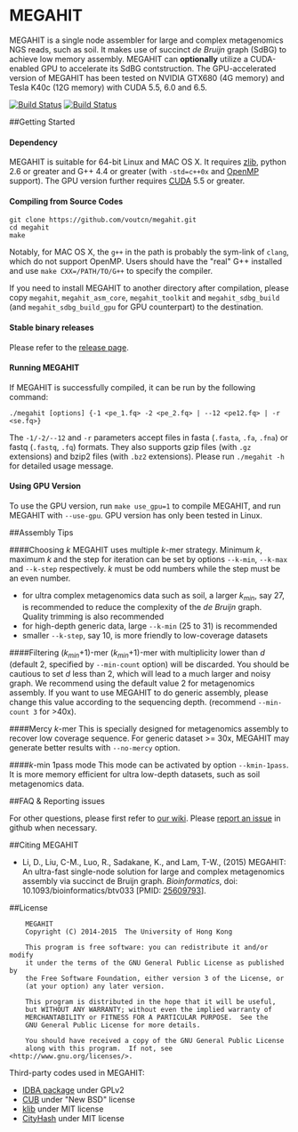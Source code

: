MEGAHIT
=========

MEGAHIT is a single node assembler for large and complex metagenomics NGS reads, such as soil. It makes use of succinct *de Bruijn* graph (SdBG) to achieve low memory assembly. MEGAHIT can **optionally** utilize a CUDA-enabled GPU to accelerate its SdBG contstruction. The GPU-accelerated version of MEGAHIT has been tested on NVIDIA GTX680 (4G memory) and Tesla K40c (12G memory) with CUDA 5.5, 6.0 and 6.5.

[![Build Status](https://travis-ci.org/voutcn/megahit.svg)](https://travis-ci.org/voutcn/megahit)
[![Build Status](https://drone.io/github.com/voutcn/megahit/status.png)](https://drone.io/github.com/voutcn/megahit/latest)

##Getting Started

#### Dependency
MEGAHIT is suitable for 64-bit Linux and MAC OS X. It requires [zlib](http://www.zlib.net/), python 2.6 or greater and G++ 4.4 or greater (with `-std=c++0x` and [OpenMP](http://openmp.org) support). The GPU version further requires [CUDA](https://developer.nvidia.com/cuda-toolkit) 5.5 or greater.

#### Compiling from Source Codes
```
git clone https://github.com/voutcn/megahit.git
cd megahit
make
```

Notably, for MAC OS X, the `g++` in the path is probably the sym-link of `clang`, which do not support OpenMP. Users should have the "real" G++ installed and use `make CXX=/PATH/TO/G++` to specify the compiler.

If you need to install MEGAHIT to another directory after compilation, please copy `megahit`, `megahit_asm_core`, `megahit_toolkit` and `megahit_sdbg_build` (and `megahit_sdbg_build_gpu` for GPU counterpart) to the destination.

#### Stable binary releases
Please refer to the [release page](https://github.com/voutcn/megahit/releases).

#### Running MEGAHIT
If MEGAHIT is successfully compiled, it can be run by the following command:

```
./megahit [options] {-1 <pe_1.fq> -2 <pe_2.fq> | --12 <pe12.fq> | -r <se.fq>}
```

The `-1/-2/--12` and `-r` parameters accept files in fasta (`.fasta`, `.fa`, `.fna`) or fastq (`.fastq`, `.fq`) formats. They also supports gzip files (with `.gz` extensions) and bzip2 files (with `.bz2` extensions). Please run `./megahit -h` for detailed usage message.

#### Using GPU Version
To use the GPU version, run `make use_gpu=1` to compile MEGAHIT, and run MEGAHIT with `--use-gpu`. GPU version has only been tested in Linux.

##Assembly Tips

####Choosing *k*
MEGAHIT uses multiple *k*-mer strategy. Minimum *k*, maximum *k* and the step for iteration can be set by options `--k-min`, `--k-max` and `--k-step` respectively. *k* must be odd numbers while the step must be an even number.

* for ultra complex metagenomics data such as soil, a larger *k<sub>min</sub>*, say 27, is recommended to reduce the complexity of the *de Bruijn* graph. Quality trimming is also recommended
* for high-depth generic data, large `--k-min` (25 to 31) is recommended
* smaller `--k-step`, say 10, is more friendly to low-coverage datasets

####Filtering (*k<sub>min</sub>*+1)-mer
(*k<sub>min</sub>*+1)-mer with multiplicity lower than *d* (default 2, specified by `--min-count` option) will be discarded. You should be cautious to set *d* less than 2, which will lead to a much larger and noisy graph. We recommend using the default value 2 for metagenomics assembly. If you want to use MEGAHIT to do generic assembly, please change this value according to the sequencing depth. (recommend `--min-count 3` for >40x).

####Mercy *k*-mer
This is specially designed for metagenomics assembly to recover low coverage sequence. For generic dataset >= 30x,  MEGAHIT may generate better results with `--no-mercy` option.

####*k*-min 1pass mode
This mode can be activated by option `--kmin-1pass`. It is more memory efficient for ultra low-depth datasets, such as soil metagenomics data.


##FAQ & Reporting issues

For other questions, please first refer to [our wiki](https://github.com/voutcn/megahit/wiki). Please [report an issue](https://github.com/voutcn/megahit/issues) in github when necessary.

##Citing MEGAHIT

* Li, D., Liu, C-M., Luo, R., Sadakane, K., and Lam, T-W., (2015) MEGAHIT: An ultra-fast single-node solution for large and complex metagenomics assembly via succinct de Bruijn graph. *Bioinformatics*, doi: 10.1093/bioinformatics/btv033 [PMID: [25609793](http://www.ncbi.nlm.nih.gov/pubmed/25609793)].

##License

```
    MEGAHIT
    Copyright (C) 2014-2015  The University of Hong Kong

    This program is free software: you can redistribute it and/or modify
    it under the terms of the GNU General Public License as published by
    the Free Software Foundation, either version 3 of the License, or
    (at your option) any later version.

    This program is distributed in the hope that it will be useful,
    but WITHOUT ANY WARRANTY; without even the implied warranty of
    MERCHANTABILITY or FITNESS FOR A PARTICULAR PURPOSE.  See the
    GNU General Public License for more details.

    You should have received a copy of the GNU General Public License
    along with this program.  If not, see <http://www.gnu.org/licenses/>.
```

Third-party codes used in MEGAHIT:

* [IDBA package](https://github.com/loneknightpy/idba) under GPLv2
* [CUB](https://github.com/NVlabs/cub) under "New BSD" license
* [klib](https://github.com/attractivechaos/klib) under MIT license
* [CityHash](https://code.google.com/p/cityhash/) under MIT license